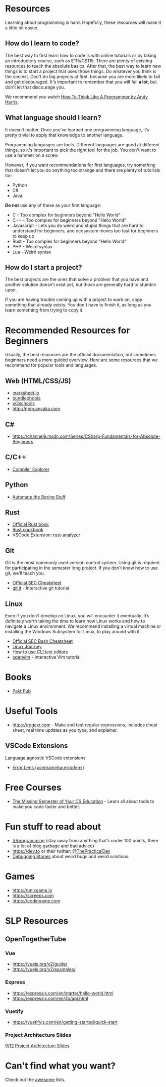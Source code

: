 # Resources

Learning about programming is hard. Hopefully, these resources will make it a little bit easier.

## How do I learn to code?

The best way to first learn how to code is with online tutorials or by taking an introductory course, such as E115/CS115. There are plenty of existing resources to teach the absolute basics. After that, the best way to learn new things is to start a project that uses those things. Do whatever you think is the coolest. Don't do big projects at first, because you are more likely to fail and get discouraged. It's important to remember that you will fail **a lot**, but don't let that discourage you.

We recommend you watch [How To Think Like A Programmer by Andy Harris](https://www.youtube.com/watch?v=azcrPFhaY9k).

## What language should I learn?

It doesn’t matter. Once you’ve learned one programming language, it’s pretty trivial to apply that knowledge to another language.

Programming languages are tools. Different languages are good at different things, so it's important to pick the right tool for the job. You don't want to use a hammer on a screw.

However, if you want recommendations for first languages, try something that doesn't let you do anything too strange and there are plenty of tutorials for:
- Python
- C#
- Java

**Do not** use any of these as your first language:
- C - Too complex for beginners beyond "Hello World"
- C++ - Too complex for beginners beyond "Hello World"
- Javascript - Lets you do weird and stupid things that are hard to understand for beginners, and ecosystem moves too fast for beginners to keep up
- Rust - Too complex for beginners beyond "Hello World"
- PHP - Weird syntax
- Lua - Weird syntax

## How do I start a project?

The best projects are the ones that solve a problem that you have and another solution doesn't exist yet, but those are generally hard to stumble upon.

If you are having trouble coming up with a project to work on, copy something that already exists. You don't have to finish it, as long as you learn something from trying to copy it.

# Recommended Resources for Beginners

Usually, the best resources are the official documentation, but sometimes beginners need a more guided overview. Here are some resources that we recommend for popular tools and languages.

## Web (HTML/CSS/JS)

- [marksheet.io](https://marksheet.io)
- [bundlephobia](https://bundlephobia.com/)
- [w3schools](https://www.w3schools.com/js/)
- http://npm.anvaka.com

## C#

- https://channel9.msdn.com/Series/CSharp-Fundamentals-for-Absolute-Beginners

## C/C++

- [Compiler Explorer](https://godbolt.org/)

## Python

- [Automate the Boring Stuff](https://automatetheboringstuff.com)

## Rust

- [Official Rust book](https://doc.rust-lang.org/book/)
- [Rust cookbook](https://rust-lang-nursery.github.io/rust-cookbook/)
- VSCode Extension: [rust-analyzer](https://marketplace.visualstudio.com/items?itemName=matklad.rust-analyzer)

## Git

Git is the most commonly used version control system. Using git is required for participating in the semester long project. If you don't know how to use git, we'll teach you.

- [Official SEC Cheatsheet](/git-cheatsheet)
- [git it](https://github.com/jlord/git-it-electron) - Interactive git tutorial

## Linux

Even if you don’t develop on Linux, you will encounter it eventually. It’s definitely worth taking the time to learn how Linux works and how to navigate a Linux environment. We recommend installing a virtual machine or installing the Windows Subsystem for Linux, to play around with it.

- [Official SEC Bash Cheatsheet](/bash-cheatsheet)
- [Linux Journey](https://linuxjourney.com)
- [How to use CLI text editors](/tutorial/cli-text-editors)
- [openvim](https://www.openvim.com) - Interactive Vim tutorial

# Books

- [Pakt Pub](https://packtpub.com/)

# Useful Tools

- https://regexr.com - Make and test regular expressions, includes cheat sheet, real time updates as you type, and explainer.

## VSCode Extensions

Language agnostic VSCode extensions

- [Error Lens (usernamehw.errorlens)](https://marketplace.visualstudio.com/items?itemName=usernamehw.errorlens)

# Free Courses

- [The Missing Semester of Your CS Education](https://missing.csail.mit.edu/) - Learn all about tools to make you code faster and better.

# Fun stuff to read about

- [/r/programming](https://www.reddit.com/r/programming/top/?t=month) (stay away from anything that’s under 100 points, there is a lot of blog garbage and bad advice)
- https://dev.to or their twitter: [@ThePracticalDev](https://twitter.com/ThePracticalDev)
- [Debugging Stories](https://github.com/danluu/debugging-stories) about weird bugs and weird solutions.

# Games

- https://unixgame.io
- https://screeps.com
- https://codingame.com

# SLP Resources

## OpenTogetherTube

### Vue

- https://vuejs.org/v2/guide/
- https://vuejs.org/v2/examples/

### Express

- https://expressjs.com/en/starter/hello-world.html
- https://expressjs.com/en/4x/api.html

### Vuetify

- https://vuetifyjs.com/en/getting-started/quick-start

### Project Architecture Slides

[9/12 Project Architecture Slides](https://docs.google.com/presentation/d/1XFcEqnJUIQ6YoCvdR2O5dnVv0yPnzxx2xV0irek8xRs/edit?usp=sharing)

# Can't find what you want?

Check out the [awesome](https://github.com/sindresorhus/awesome) lists.
